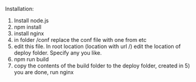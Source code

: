 Installation:
1) Install node.js
2) npm install
3) install nginx
4) in folder <nginx-home>/conf replace the conf file with one from etc
5) edit this file. In root location (location with url /) edit the location of deploy folder. Specify any you like.
6) npm run build
7) copy the contents of the build folder to the deploy folder, created in 5)
you are done, run nginx
